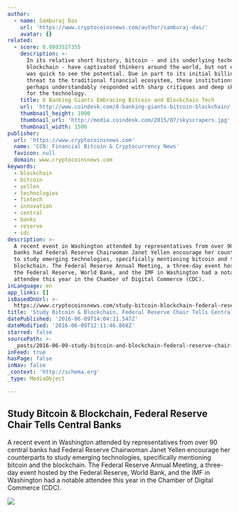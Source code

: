 ```yaml
---
author:
  - name: Samburaj Das
    url: 'https://www.cryptocoinsnews.com/author/samburaj-das/'
    avatar: {}
related:
  - score: 0.8803527355
    description: >-
      In its relative short history, bitcoin - and its underlying technology the
      blockchain - have captivated thinkers around the world, but not everyone
      was quick to see the potential. Due in part to its initial billing as a
      threat to the traditional financial ecosystem, these institutions have
      perhaps understandably responded with sharp critiques and deep skepticism
      for the technology.
    title: 8 Banking Giants Embracing Bitcoin and Blockchain Tech
    url: 'http://www.coindesk.com/8-banking-giants-bitcoin-blockchain/'
    thumbnail_height: 1000
    thumbnail_url: 'http://media.coindesk.com/2015/07/skyscrapers.jpg'
    thumbnail_width: 1500
publisher:
  url: 'https://www.cryptocoinsnews.com'
  name: 'CCN: Financial Bitcoin & Cryptocurrency News'
  favicon: null
  domain: www.cryptocoinsnews.com
keywords:
  - blockchain
  - bitcoin
  - yellen
  - technologies
  - fintech
  - innovation
  - central
  - banks
  - reserve
  - cdc
description: >-
  A recent event in Washington attended by representatives from over 90 central
  banks had Federal Reserve Chairwoman Janet Yellen encourage her counterparts
  to study emerging technologies, specifically mentioning bitcoin and the
  blockchain. The Federal Reserve Annual Meeting, a three-day event hosted by
  the Federal Reserve, World Bank, and the IMF in Washington had a notable
  attendee this year in the Chamber of Digital Commerce (CDC).
inLanguage: en
app_links: []
isBasedOnUrl: >-
  https://www.cryptocoinsnews.com/study-bitcoin-blockchain-federal-reserve-chair-tells-central-banks/
title: 'Study Bitcoin & Blockchain, Federal Reserve Chair Tells Central Banks'
datePublished: '2016-06-09T14:04:11.547Z'
dateModified: '2016-06-09T12:11:46.868Z'
starred: false
sourcePath: >-
  _posts/2016-06-09-study-bitcoin-and-blockchain-federal-reserve-chair-tells-cent.md
inFeed: true
hasPage: false
inNav: false
_context: 'http://schema.org'
_type: MediaObject

---
```

<article style=""><h1>Study Bitcoin &amp; Blockchain, Federal Reserve Chair Tells Central Banks</h1><p>A recent event in Washington attended by representatives from over 90 central banks had Federal Reserve Chairwoman Janet Yellen encourage her counterparts to study emerging technologies, specifically mentioning bitcoin and the blockchain. The Federal Reserve Annual Meeting, a three-day event hosted by the Federal Reserve, World Bank, and the IMF in Washington had a notable attendee this year in the Chamber of Digital Commerce (CDC).</p><img src="https://www.cryptocoinsnews.com/wp-content/uploads/2016/06/Janet_Yellen_23712797651-1.jpg" /></article>